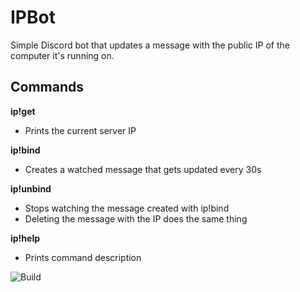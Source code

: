 # IPBot
Simple Discord bot that updates a message with the public IP of the computer it's running on.

## Commands
**ip!get**
- Prints the current server IP

**ip!bind**
- Creates a watched message that gets updated every 30s

**ip!unbind**
- Stops watching the message created with ip!bind 
- Deleting the message with the IP does the same thing

**ip!help**
- Prints command description

![Build](https://github.com/CZ75Delta/IPBot/workflows/Build/badge.svg?branch=master)
